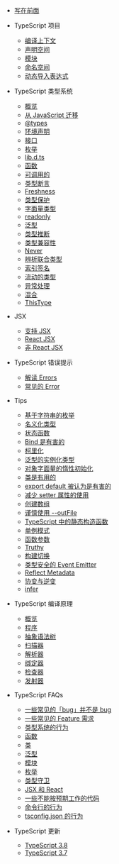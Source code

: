 + [写在前面](README.md)

+ TypeScript 项目
  + [编译上下文](docs/project/compilationContext.md)
  + [声明空间](docs/project/declarationspaces.md)
  + [模块](docs/project/modules.md)
  + [命名空间](docs/project/namespaces.md)
  + [动态导入表达式](docs/project/dynamicImportExpressions.md)

+ TypeScript 类型系统
  + [概览](docs/typings/overview.md)
  + [从 JavaScript 迁移](docs/typings/migrating.md)
  + [@types](docs/typings/types.md)
  + [环境声明](docs/typings/ambient.md)
  + [接口](docs/typings/interfaces.md)
  + [枚举](docs/typings/enums.md)
  + [lib.d.ts](docs/typings/lib.md)
  + [函数](docs/typings/functions.md)
  + [可调用的](docs/typings/callable.md)
  + [类型断言](docs/typings/typeAssertion.md)
  + [Freshness](docs/typings/freshness.md)
  + [类型保护](docs/typings/typeGuard.md)
  + [字面量类型](docs/typings/literals.md)
  + [readonly](docs/typings/readonly.md)
  + [泛型](docs/typings/generices.md)
  + [类型推断](docs/typings/typeInference.md)
  + [类型兼容性](docs/typings/typeCompatibility.md)
  + [Never](docs/typings/neverType.md)
  + [辨析联合类型](docs/typings/discrominatedUnion.md)
  + [索引签名](docs/typings/indexSignatures.md)
  + [流动的类型](docs/typings/movingTypes.md)
  + [异常处理](docs/typings/exceptionsHanding.md)
  + [混合](docs/typings/mixins.md)
  + [ThisType](docs/typings/thisType.md)

+ JSX
  + [支持 JSX](docs/jsx/support.md)
  + [React JSX](docs/jsx/reactJSX.md)
  + [非 React JSX](docs/jsx/nonReactJSX.md)

+ TypeScript 错误提示
  + [解读 Errors](docs/error/interpreting.md)
  + [常见的 Error](docs/error/common.md)

+ Tips
  + [基于字符串的枚举](docs/tips/stringBasedEmuns.md)
  + [名义化类型](docs/tips/nominalTyping.md)
  + [状态函数](docs/tips/statefulFunctions.md)
  + [Bind 是有害的](docs/tips/bind.md)
  + [柯里化](docs/tips/curry.md)
  + [泛型的实例化类型](docs/tips/typeInstantiation.md)
  + [对象字面量的惰性初始化](docs/tips/lazyObjectLiteralInitialization.md)
  + [类是有用的](docs/tips/classAreUseful.md)
  + [export default 被认为是有害的](docs/tips/avoidExportDefault.md)
  + [减少 setter 属性的使用](docs/tips/limitPropertySetters.md)
  + [创建数组](docs/tips/createArrays.md)
  + [谨慎使用 --outFile](docs/tips/outFileCaution.md)
  + [TypeScript 中的静态构造函数](docs/tips/staticConstructors.md)
  + [单例模式](docs/tips/singletonPatern.md)
  + [函数参数](docs/tips/functionParameters.md)
  + [Truthy](docs/tips/truthy.md)
  + [构建切换](docs/tips/buildToggles.md)
  + [类型安全的 Event Emitter](docs/tips/typesafeEventEmitter.md)
  + [Reflect Metadata](docs/tips/metadata.md)
  + [协变与逆变](docs/tips/covarianceAndContravariance.md)
  + [infer](docs/tips/infer.md)

+ TypeScript 编译原理
  + [概览](docs/compiler/overview.md)
  + [程序](docs/compiler/program.md)
  + [抽象语法树](docs/compiler/ast.md)
  + [扫描器](docs/compiler/scanner.md)
  + [解析器](docs/compiler/parser.md)
  + [绑定器](docs/compiler/binder.md)
  + [检查器](docs/compiler/checker.md)
  + [发射器](docs/compiler/emitter.md)

+ TypeScript FAQs
  + [一些常见的「bug」并不是 bug](docs/faqs/common-bug-not-bugs.md)
  + [一些常见的 Feature 需求](docs/faqs/common-feature-request.md)
  + [类型系统的行为](docs/faqs/type-system-behavior.md)
  + [函数](docs/faqs/function.md)
  + [类](docs/faqs/class.md)
  + [泛型](docs/faqs/generics.md)
  + [模块](docs/faqs/modules.md)
  + [枚举](docs/faqs/enums.md)
  + [类型守卫](docs/faqs/type-guards.md)
  + [JSX 和 React](docs/faqs/jsx-and-react.md)
  + [一些不能按预期工作的代码](docs/faqs/thing-that-dont-work.md)
  + [命令行的行为](docs/faqs/commandline-behavior.md)
  + [tsconfig.json 的行为](docs/faqs/tsconfig-behavior.md)

+ TypeScript 更新
  + [TypeScript 3.8](docs/new/typescript-3.8.md)
  + [TypeScript 3.7](docs/new/typescript-3.7.md)